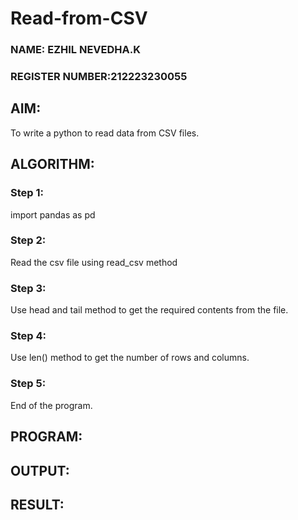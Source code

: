 # Read-from-CSV
### NAME: EZHIL NEVEDHA.K
### REGISTER NUMBER:212223230055
## AIM:
To write a python to read data from CSV files.
## ALGORITHM:
### Step 1:
import pandas as pd
### Step 2:
Read the csv file using read_csv method
### Step 3:
Use head and tail method to get the required contents from the file.
### Step 4:
Use len() method to get the number of rows and columns.
### Step 5:
End of the program.
## PROGRAM:

## OUTPUT:

## RESULT:
